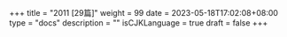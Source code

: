 +++
title = "2011  [29篇]"
weight = 99
date = 2023-05-18T17:02:08+08:00
type = "docs"
description = ""
isCJKLanguage = true
draft = false
+++